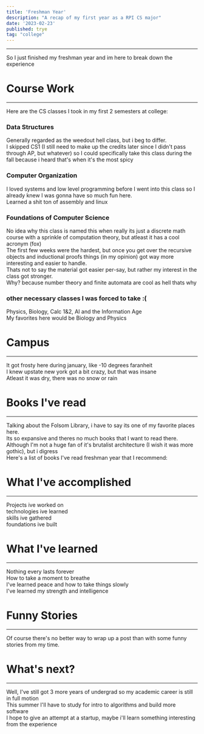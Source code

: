 ```yaml
---
title: 'Freshman Year'
description: "A recap of my first year as a RPI CS major"
date: '2023-02-23'
published: trye
tag: "college"
---
```


<script>
  import SEO from '$lib/components/seo.svelte'
  import Image from '$lib/components/Image.svelte'
</script>
<SEO title={title} description={description}/>

<style>
  a {
    color: black;
    text-decoration: none;
  }
</style>
---

So I just finished my freshman year and im here to break down the experience

# Course Work
---
Here are the CS classes I took in my first 2 semesters at college:  
### Data Structures
Generally regarded as the weedout hell class, but i beg to differ.  
I skipped CS1 (I still need to make up the credits later since I didn't pass through AP, but whatever) so I could specifically take this class during the fall because i heard that's when it's the most spicy  

### Computer Organization
I loved systems and low level programming before I went into this class so I already knew I was gonna have so much fun here.  
Learned a shit ton of assembly and linux

### Foundations of Computer Science
No idea why this class is named this when really its just a discrete math course with a sprinkle of computation theory, but atleast it has a cool acronym (fox)  
The first few weeks were the hardest, but once you get over the recursive objects and inductional proofs things (in my opinion) got way more interesting and easier to handle.  
Thats not to say the material got easier per-say, but rather my interest in the class got stronger.  
Why? because number theory and finite automata are cool as hell thats why

### other necessary classes I was forced to take :(  
Physics, Biology, Calc 1&2, AI and the Information Age  
My favorites here would be Biology and Physics

# Campus
---
It got frosty here during january, like -10 degrees faranheit  
I knew upstate new york got a bit crazy, but that was insane  
Atleast it was dry, there was no snow or rain  

# Books I've read
---
Talking about the Folsom Library, i have to say its one of my favorite places here.  
Its so expansive and theres no much books that I want to read there.  
Although I'm not a huge fan of it's brutalist architecture (I wish it was more gothic), but i digress  
Here's a list of books I've read freshman year that I recommend:  

# What I've accomplished
---
Projects ive worked on  
technologies ive learned  
skills ive gathered  
foundations ive built  

# What I've learned
---
Nothing every lasts forever  
How to take a moment to breathe  
I've learned peace and how to take things slowly  
I've learned my strength and intelligence  

# Funny Stories
--- 
Of course there's no better way to wrap up a post than with some funny stories from my time.  

# What's next?
---
Well, I've still got 3 more years of undergrad so my academic career is still in full motion  
This summer I'll have to study for intro to algorithms and build more software  
I hope to give an attempt at a startup, maybe i'll learn something interesting from the experience  